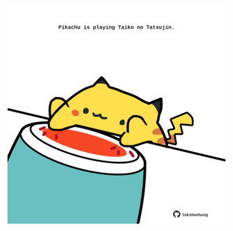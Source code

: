 <!-- built at 25/01/2023, 02:21:44 UTC -->
<p align="center">
  <img width="500" height="500" src="./ReadmeImage.svg">
</p>
